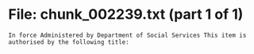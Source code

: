 ﻿# File: chunk_002239.txt (part 1 of 1)
```
In force Administered by Department of Social Services This item is authorised by the following title:
```

